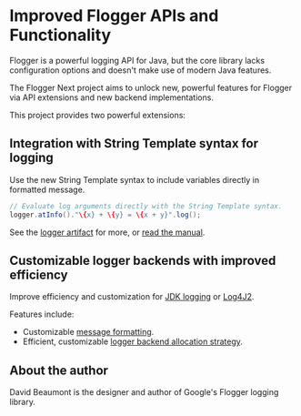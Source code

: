 # Improved Flogger APIs and Functionality

Flogger is a powerful logging API for Java, but the core library lacks configuration options and
doesn't make use of modern Java features.

The Flogger Next project aims to unlock new, powerful features for Flogger via API extensions and
new backend implementations.

This project provides two powerful extensions:

## Integration with String Template syntax for logging

Use the new String Template syntax to include variables directly in formatted message.

<!-- @formatter:off -->
```java
// Evaluate log arguments directly with the String Template syntax.
logger.atInfo()."\{x} + \{y} = \{x + y}".log();
```
<!-- @formatter:on -->

See the [logger artifact](logger/README.md) for more,
or [read the manual](https://hagbard.github.io/the-flogger-manual).

## Customizable logger backends with improved efficiency

Improve efficiency and customization for [JDK logging](backend-system/README.md)
or [Log4J2](backend-log4j/README.md).

Features include:

* Customizable [message formatting](https://hagbard.github.io/the-flogger-manual/next/formatter).
* Efficient, customizable
  [logger backend allocation strategy](https://hagbard.github.io/the-flogger-manual/next/backend).

## About the author

David Beaumont is the designer and author of Google's Flogger logging library.
